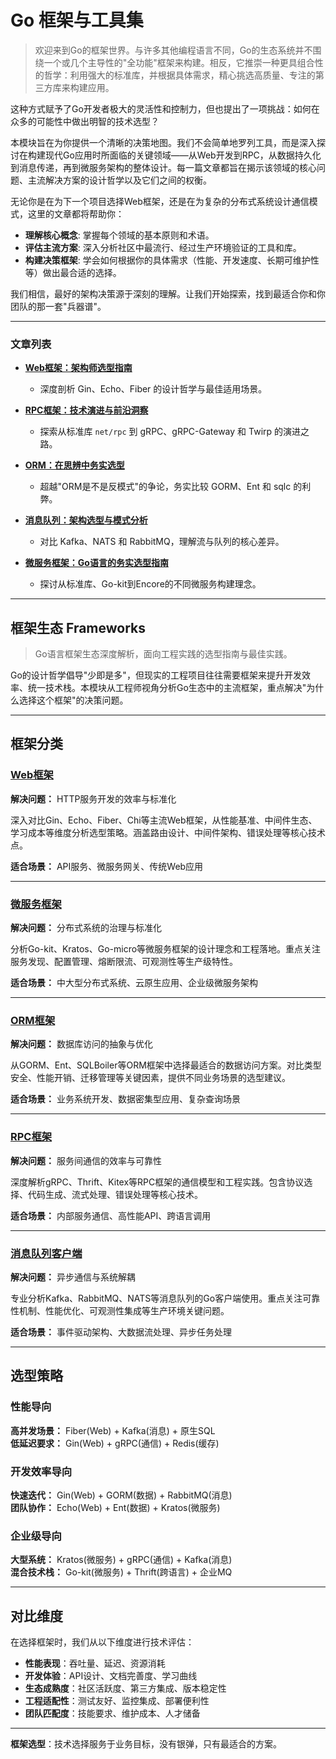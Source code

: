 # Go 框架与工具集

> 欢迎来到Go的框架世界。与许多其他编程语言不同，Go的生态系统并不围绕一个或几个主导性的"全功能"框架来构建。相反，它推崇一种更具组合性的哲学：利用强大的标准库，并根据具体需求，精心挑选高质量、专注的第三方库来构建应用。

这种方式赋予了Go开发者极大的灵活性和控制力，但也提出了一项挑战：如何在众多的可能性中做出明智的技术选型？

本模块旨在为你提供一个清晰的决策地图。我们不会简单地罗列工具，而是深入探讨在构建现代Go应用时所面临的关键领域——从Web开发到RPC，从数据持久化到消息传递，再到微服务架构的整体设计。每一篇文章都旨在揭示该领域的核心问题、主流解决方案的设计哲学以及它们之间的权衡。

无论你是在为下一个项目选择Web框架，还是在为复杂的分布式系统设计通信模式，这里的文章都将帮助你：

-   **理解核心概念**: 掌握每个领域的基本原则和术语。
-   **评估主流方案**: 深入分析社区中最流行、经过生产环境验证的工具和库。
-   **构建决策框架**: 学会如何根据你的具体需求（性能、开发速度、长期可维护性等）做出最合适的选择。

我们相信，最好的架构决策源于深刻的理解。让我们开始探索，找到最适合你和你团队的那一套"兵器谱"。

---

### 文章列表

-   **[Web框架：架构师选型指南](./web.md)**
    -   深度剖析 Gin、Echo、Fiber 的设计哲学与最佳适用场景。

-   **[RPC框架：技术演进与前沿洞察](./rpc.md)**
    -   探索从标准库 `net/rpc` 到 gRPC、gRPC-Gateway 和 Twirp 的演进之路。

-   **[ORM：在思辨中务实选型](./orm.md)**
    -   超越"ORM是不是反模式"的争论，务实比较 GORM、Ent 和 sqlc 的利弊。

-   **[消息队列：架构选型与模式分析](./messaging.md)**
    -   对比 Kafka、NATS 和 RabbitMQ，理解流与队列的核心差异。

-   **[微服务框架：Go语言的务实选型指南](./microservices.md)**
    -   探讨从标准库、Go-kit到Encore的不同微服务构建理念。

---

## 框架生态 Frameworks

> Go语言框架生态深度解析，面向工程实践的选型指南与最佳实践。

Go的设计哲学倡导"少即是多"，但现实的工程项目往往需要框架来提升开发效率、统一技术栈。本模块从工程师视角分析Go生态中的主流框架，重点解决"为什么选择这个框架"的决策问题。

---

## 框架分类

### [Web框架](/ecosystem/frameworks/web)
**解决问题：** HTTP服务开发的效率与标准化

深入对比Gin、Echo、Fiber、Chi等主流Web框架，从性能基准、中间件生态、学习成本等维度分析选型策略。涵盖路由设计、中间件架构、错误处理等核心技术点。

**适合场景：** API服务、微服务网关、传统Web应用

---

### [微服务框架](/ecosystem/frameworks/microservices)
**解决问题：** 分布式系统的治理与标准化

分析Go-kit、Kratos、Go-micro等微服务框架的设计理念和工程落地。重点关注服务发现、配置管理、熔断限流、可观测性等生产级特性。

**适合场景：** 中大型分布式系统、云原生应用、企业级微服务架构

---

### [ORM框架](/ecosystem/frameworks/orm)
**解决问题：** 数据库访问的抽象与优化

从GORM、Ent、SQLBoiler等ORM框架中选择最适合的数据访问方案。对比类型安全、性能开销、迁移管理等关键因素，提供不同业务场景的选型建议。

**适合场景：** 业务系统开发、数据密集型应用、复杂查询场景

---

### [RPC框架](/ecosystem/frameworks/rpc)
**解决问题：** 服务间通信的效率与可靠性

深度解析gRPC、Thrift、Kitex等RPC框架的通信模型和工程实践。包含协议选择、代码生成、流式处理、错误处理等核心技术。

**适合场景：** 内部服务通信、高性能API、跨语言调用

---

### [消息队列客户端](/ecosystem/frameworks/messaging)
**解决问题：** 异步通信与系统解耦

专业分析Kafka、RabbitMQ、NATS等消息队列的Go客户端使用。重点关注可靠性机制、性能优化、可观测性集成等生产环境关键问题。

**适合场景：** 事件驱动架构、大数据流处理、异步任务处理

---

## 选型策略

### 性能导向
**高并发场景：** Fiber(Web) + Kafka(消息) + 原生SQL  
**低延迟要求：** Gin(Web) + gRPC(通信) + Redis(缓存)

### 开发效率导向  
**快速迭代：** Gin(Web) + GORM(数据) + RabbitMQ(消息)  
**团队协作：** Echo(Web) + Ent(数据) + Kratos(微服务)

### 企业级导向
**大型系统：** Kratos(微服务) + gRPC(通信) + Kafka(消息)  
**混合技术栈：** Go-kit(微服务) + Thrift(跨语言) + 企业MQ

---

## 对比维度

在选择框架时，我们从以下维度进行技术评估：

- **性能表现**：吞吐量、延迟、资源消耗
- **开发体验**：API设计、文档完善度、学习曲线  
- **生态成熟度**：社区活跃度、第三方集成、版本稳定性
- **工程适配性**：测试友好、监控集成、部署便利性
- **团队匹配度**：技能要求、维护成本、人才储备

---

**框架选型**：技术选择服务于业务目标，没有银弹，只有最适合的方案。 
